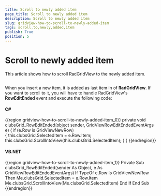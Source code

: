 ```yaml
---
title: Scroll to newly added item
page_title: Scroll to newly added item
description: Scroll to newly added item
slug: gridview-how-to-scroll-to-newly-added-item
tags: scroll,to,newly,added,item
publish: True
position: 5
---
```


# Scroll to newly added item



This article shows how to scroll RadGridView to the newly added item.

## 

When you insert a new item, it is added as last item in of __RadGridView__.
            If you want to scroll to it, you will have to handle RadGridView's  __RowEditEnded__ event and execute the following code:
        

#### __C#__

{{region gridview-how-to-scroll-to-newly-added-item_0}}
	 private void clubsGrid_RowEditEnded(object sender, GridViewRowEditEndedEventArgs e)
	        {
	            if (e.Row is GridViewNewRow)            
	            {
	                this.clubsGrid.SelectedItem = e.Row.Item;
	                this.clubsGrid.ScrollIntoView(this.clubsGrid.SelectedItem);
	            }
	        }
	{{endregion}}



#### __VB.NET__

{{region gridview-how-to-scroll-to-newly-added-item_1}}
	Private Sub clubsGrid_RowEditEnded(sender As Object, e As GridViewRowEditEndedEventArgs)
		If TypeOf e.Row Is GridViewNewRow Then
			Me.clubsGrid.SelectedItem = e.Row.Item
			Me.clubsGrid.ScrollIntoView(Me.clubsGrid.SelectedItem)
		End If
	End Sub
	{{endregion}}


